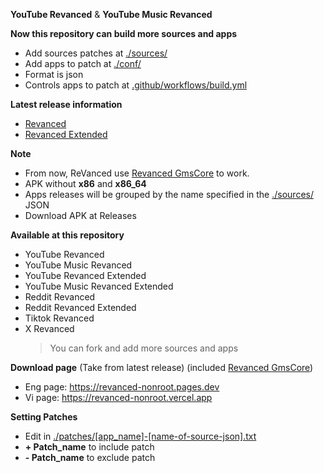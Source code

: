 **YouTube Revanced** & **YouTube Music Revanced**

**Now this repository can build more sources and apps**
 - Add sources patches at [./sources/](./sources)
 - Add apps to patch at [./conf/](./conf)
 - Format is json
 - Controls apps to patch at [.github/workflows/build.yml](.github/workflows/build.yml)

**Latest release information**
  - [Revanced](https://github.com/revanced/revanced-patches/releases/latest)
  - [Revanced Extended](https://github.com/inotia00/revanced-patches/releases/latest)

**Note**
  - From now, ReVanced use [Revanced GmsCore](https://github.com/revanced/gmscore) to work.
  - APK without **x86** and **x86_64**
  - Apps releases will be grouped by the name specified in the [./sources/](./sources) JSON
  - Download APK at Releases

**Available at this repository**
 - YouTube Revanced
 - YouTube Music Revanced
 - YouTube Revanced Extended
 - YouTube Music Revanced Extended
 - Reddit Revanced
 - Reddit Revanced Extended
 - Tiktok Revanced
 - X Revanced
   > You can fork and add more sources and apps

**Download page** (Take from latest release) (included [Revanced GmsCore](https://github.com/revanced/gmscore))
  - Eng page: https://revanced-nonroot.pages.dev
  - Vi page: https://revanced-nonroot.vercel.app

**Setting Patches**
 - Edit in [./patches/[app_name]-[name-of-source-json].txt](./patches/)   
 - **+ Patch_name** to include patch
 - **- Patch_name** to exclude patch 

